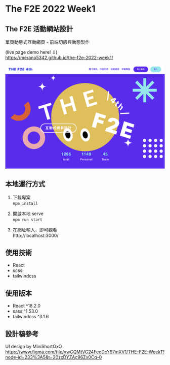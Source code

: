 # The F2E 2022 Week1


## The F2E 活動網站設計
單頁動態式互動網頁 - 前端切版與動態製作

(live page demo here! ⇩)  
https://merano5342.github.io/the-f2e-2022-week1/  

![image](https://github.com/merano5342/the-f2e-2022-week1/blob/main/desktop-pic.png)


## 本地運行方式
1. 下載專案  
`npm install`

2. 開啟本地 serve  
`npm run start`

3. 在網址輸入，即可觀看  
http://localhost:3000/



## 使用技術
- React
- scss 
- tailwindcss

## 使用版本
- React ^18.2.0
- sass ^1.53.0
- tailwindcss ^3.1.6

## 設計稿參考
UI design by MiniShortOxO  
https://www.figma.com/file/ywCQMtVG24FeoDcY97mXV1/THE-F2E-Week1?node-id=233%3A5&t=20zxDYZAc96Zx0Cq-0
